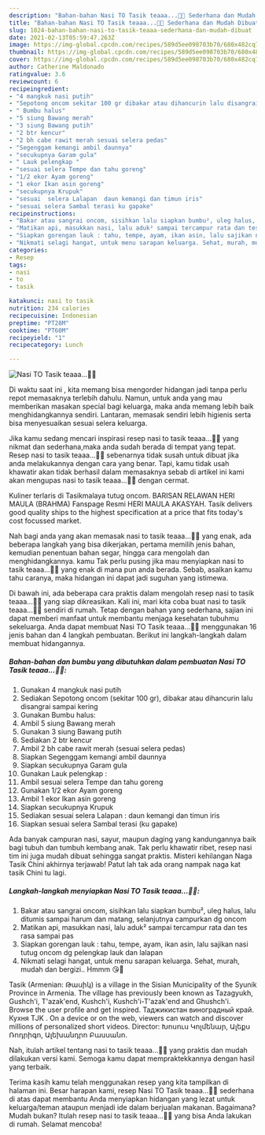```yaml
---
description: "Bahan-bahan Nasi TO Tasik teaaa...🍚😎 Sederhana dan Mudah Dibuat"
title: "Bahan-bahan Nasi TO Tasik teaaa...🍚😎 Sederhana dan Mudah Dibuat"
slug: 1024-bahan-bahan-nasi-to-tasik-teaaa-sederhana-dan-mudah-dibuat
date: 2021-02-13T05:59:47.263Z
image: https://img-global.cpcdn.com/recipes/589d5ee098703b70/680x482cq70/nasi-to-tasik-teaaa🍚😎-foto-resep-utama.jpg
thumbnail: https://img-global.cpcdn.com/recipes/589d5ee098703b70/680x482cq70/nasi-to-tasik-teaaa🍚😎-foto-resep-utama.jpg
cover: https://img-global.cpcdn.com/recipes/589d5ee098703b70/680x482cq70/nasi-to-tasik-teaaa🍚😎-foto-resep-utama.jpg
author: Catherine Maldonado
ratingvalue: 3.6
reviewcount: 6
recipeingredient:
- "4 mangkuk nasi putih"
- "Sepotong oncom sekitar 100 gr dibakar atau dihancurin lalu disangrai sampai kering"
- " Bumbu halus"
- "5 siung Bawang merah"
- "3 siung Bawang putih"
- "2 btr kencur"
- "2 bh cabe rawit merah sesuai selera pedas"
- "Segenggam kemangi ambil daunnya"
- "secukupnya Garam gula"
- " Lauk pelengkap "
- "sesuai selera Tempe dan tahu goreng"
- "1/2 ekor Ayam goreng"
- "1 ekor Ikan asin goreng"
- "secukupnya Krupuk"
- "sesuai  selera Lalapan  daun kemangi dan timun iris"
- "sesuai selera Sambal terasi ku gapake"
recipeinstructions:
- "Bakar atau sangrai oncom, sisihkan lalu siapkan bumbu², uleg halus, lalu ditumis sampai harum dan matang, selanjutnya campurkan dg oncom"
- "Matikan api, masukkan nasi, lalu aduk² sampai tercampur rata dan tes rasa sampai pas"
- "Siapkan gorengan lauk : tahu, tempe, ayam, ikan asin, lalu sajikan nasi tutug oncom dg pelengkap lauk dan lalapan"
- "Nikmati selagi hangat, untuk menu sarapan keluarga. Sehat, murah, mudah dan bergizi.. Hmmm 😘🍚"
categories:
- Resep
tags:
- nasi
- to
- tasik

katakunci: nasi to tasik 
nutrition: 234 calories
recipecuisine: Indonesian
preptime: "PT28M"
cooktime: "PT60M"
recipeyield: "1"
recipecategory: Lunch

---
```



![Nasi TO Tasik teaaa...🍚😎](https://img-global.cpcdn.com/recipes/589d5ee098703b70/680x482cq70/nasi-to-tasik-teaaa🍚😎-foto-resep-utama.jpg)

Di waktu  saat ini , kita memang bisa mengorder hidangan jadi tanpa perlu repot memasaknya terlebih dahulu. Namun, untuk anda yang mau memberikan masakan special bagi keluarga, maka anda memang lebih baik menghidangkannya sendiri. Lantaran, memasak sendiri lebih higienis serta bisa menyesuaikan sesuai selera keluarga.

Jika kamu sedang mencari inspirasi resep nasi to tasik teaaa...🍚😎 yang nikmat dan sederhana,maka anda sudah berada di tempat yang tepat. Resep nasi to tasik teaaa...🍚😎  sebenarnya tidak susah untuk dibuat jika anda melakukannya dengan cara yang benar. Tapi, kamu tidak usah khawatir akan tidak berhasil dalam memasaknya 
sebab di artikel ini kami akan mengupas nasi to tasik teaaa...🍚😎 dengan cermat.  

Kuliner terlaris di Tasikmalaya tutug oncom. BARISAN RELAWAN HERI MAULA (BRAHMA) Fanspage Resmi HERI MAULA AKASYAH. Tasik delivers good quality ships to the highest specification at a price that fits today&#39;s cost focussed market.

Nah bagi anda yang akan memasak nasi to tasik teaaa...🍚😎 yang enak, ada beberapa langkah yang bisa dikerjakan, pertama memilih jenis bahan, kemudian penentuan bahan segar, hingga cara mengolah dan menghidangkannya. kamu Tak perlu pusing jika mau menyiapkan nasi to tasik teaaa...🍚😎 yang enak di mana pun anda berada. Sebab, asalkan kamu  tahu caranya, maka hidangan ini dapat jadi suguhan yang istimewa.

Di bawah ini, ada beberapa cara praktis  dalam mengolah resep nasi to tasik teaaa...🍚😎 yang siap dikreasikan. Kali ini, mari kita coba buat nasi to tasik teaaa...🍚😎 sendiri di rumah. Tetap dengan bahan yang sederhana, sajian ini dapat memberi manfaat untuk membantu menjaga kesehatan tubuhmu sekeluarga. Anda dapat membuat Nasi TO Tasik teaaa...🍚😎 menggunakan 16 jenis bahan dan 4 langkah pembuatan. Berikut ini langkah-langkah dalam membuat hidangannya.

<!--inarticleads1-->

##### Bahan-bahan dan bumbu yang dibutuhkan dalam pembuatan Nasi TO Tasik teaaa...🍚😎:

1. Gunakan 4 mangkuk nasi putih
1. Sediakan Sepotong oncom (sekitar 100 gr), dibakar atau dihancurin lalu disangrai sampai kering
1. Gunakan  Bumbu halus:
1. Ambil 5 siung Bawang merah
1. Gunakan 3 siung Bawang putih
1. Sediakan 2 btr kencur
1. Ambil 2 bh cabe rawit merah (sesuai selera pedas)
1. Siapkan Segenggam kemangi ambil daunnya
1. Siapkan secukupnya Garam gula
1. Gunakan  Lauk pelengkap :
1. Ambil sesuai selera Tempe dan tahu goreng
1. Gunakan 1/2 ekor Ayam goreng
1. Ambil 1 ekor Ikan asin goreng
1. Siapkan secukupnya Krupuk
1. Sediakan sesuai  selera Lalapan : daun kemangi dan timun iris
1. Siapkan sesuai selera Sambal terasi (ku gapake)


Ada banyak campuran nasi, sayur, maupun daging yang kandungannya baik bagi tubuh dan tumbuh kembang anak. Tak perlu khawatir ribet, resep nasi tim ini juga mudah dibuat sehingga sangat praktis. Misteri kehilangan Naga Tasik Chini akhirnya terjawab! Patut lah tak ada orang nampak naga kat tasik Chini tu lagi. 

<!--inarticleads2-->

##### Langkah-langkah menyiapkan Nasi TO Tasik teaaa...🍚😎:

1. Bakar atau sangrai oncom, sisihkan lalu siapkan bumbu², uleg halus, lalu ditumis sampai harum dan matang, selanjutnya campurkan dg oncom
1. Matikan api, masukkan nasi, lalu aduk² sampai tercampur rata dan tes rasa sampai pas
1. Siapkan gorengan lauk : tahu, tempe, ayam, ikan asin, lalu sajikan nasi tutug oncom dg pelengkap lauk dan lalapan
1. Nikmati selagi hangat, untuk menu sarapan keluarga. Sehat, murah, mudah dan bergizi.. Hmmm 😘🍚


Tasik (Armenian: Թասիկ) is a village in the Sisian Municipality of the Syunik Province in Armenia. The village has previously been known as Tazagyukh, Gushch&#39;i, T&#39;azak&#39;end, Kushch&#39;i, Kushch&#39;i-T&#39;azak&#39;end and Ghushch&#39;i. Browse the user profile and get inspired. Таджикистан виноградный край. Кухня ТJK . On a device or on the web, viewers can watch and discover millions of personalized short videos. Director: Խոսուս Կոլմենար, Ալեքս Ռոդրիգո, Ալեխանդրո Բասսանո. 

Nah, itulah artikel tentang  nasi to tasik teaaa...🍚😎  yang praktis dan mudah dilakukan versi kami. Semoga kamu dapat mempraktekkannya dengan hasil yang terbaik. 

Terima kasih kamu telah menggunakan resep yang kita tampilkan di halaman ini. Besar harapan kami, resep  Nasi TO Tasik teaaa...🍚😎 sederhana di atas dapat membantu Anda menyiapkan hidangan yang lezat untuk keluarga/teman ataupun menjadi ide dalam berjualan makanan. Bagaimana? Mudah bukan? Itulah resep nasi to tasik teaaa...🍚😎 yang bisa Anda lakukan di rumah. Selamat mencoba!

